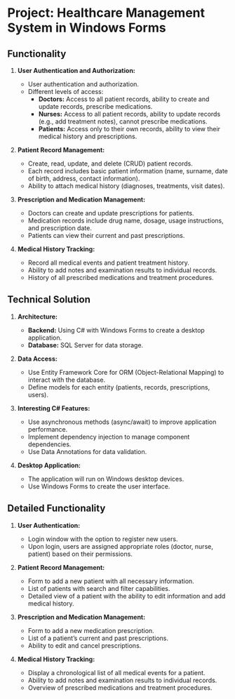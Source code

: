 # Project: Healthcare Management System in Windows Forms

## Functionality

1. **User Authentication and Authorization:**
   - User authentication and authorization.
   - Different levels of access:
     - **Doctors:** Access to all patient records, ability to create and update records, prescribe medications.
     - **Nurses:** Access to all patient records, ability to update records (e.g., add treatment notes), cannot prescribe medications.
     - **Patients:** Access only to their own records, ability to view their medical history and prescriptions.

2. **Patient Record Management:**
   - Create, read, update, and delete (CRUD) patient records.
   - Each record includes basic patient information (name, surname, date of birth, address, contact information).
   - Ability to attach medical history (diagnoses, treatments, visit dates).

3. **Prescription and Medication Management:**
   - Doctors can create and update prescriptions for patients.
   - Medication records include drug name, dosage, usage instructions, and prescription date.
   - Patients can view their current and past prescriptions.

4. **Medical History Tracking:**
   - Record all medical events and patient treatment history.
   - Ability to add notes and examination results to individual records.
   - History of all prescribed medications and treatment procedures.

## Technical Solution

1. **Architecture:**
   - **Backend:** Using C# with Windows Forms to create a desktop application.
   - **Database:** SQL Server for data storage.

2. **Data Access:**
   - Use Entity Framework Core for ORM (Object-Relational Mapping) to interact with the database.
   - Define models for each entity (patients, records, prescriptions, users).

3. **Interesting C# Features:**
   - Use asynchronous methods (async/await) to improve application performance.
   - Implement dependency injection to manage component dependencies.
   - Use Data Annotations for data validation.

4. **Desktop Application:**
   - The application will run on Windows desktop devices.
   - Use Windows Forms to create the user interface.

## Detailed Functionality

1. **User Authentication:**
   - Login window with the option to register new users.
   - Upon login, users are assigned appropriate roles (doctor, nurse, patient) based on their permissions.

2. **Patient Record Management:**
   - Form to add a new patient with all necessary information.
   - List of patients with search and filter capabilities.
   - Detailed view of a patient with the ability to edit information and add medical history.

3. **Prescription and Medication Management:**
   - Form to add a new medication prescription.
   - List of a patient’s current and past prescriptions.
   - Ability to edit and cancel prescriptions.

4. **Medical History Tracking:**
   - Display a chronological list of all medical events for a patient.
   - Ability to add notes and examination results to individual records.
   - Overview of prescribed medications and treatment procedures.
